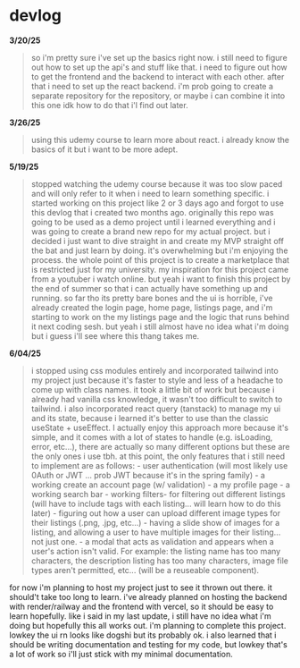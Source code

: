 # devlog
**3/20/25**

>so i'm pretty sure i've set up the basics right now. i still need to figure out how to set up the api's and stuff like that. i need to figure out how to get the frontend and the backend to interact with each other. after that i need to set up the react backend. i'm prob going to create a separate repository for the repository, or maybe i can combine it into this one idk how to do that i'l find out later.

**3/26/25**
>using this udemy course to learn more about react. i already know the basics of it but i want to be more adept.

**5/19/25**
>stopped watching the udemy course because it was too slow paced and will only refer to it when i need to learn something specific. i started working on this project like 2 or 3 days ago and forgot to use this devlog that i created two months ago. originally this repo was going to be used as a demo project until i learned everything and i was going to create a brand new repo for my actual project. but i decided i just want to dive straight in and create my MVP straight off the bat and just learn by doing. it's overwhelming but i'm enjoying the process. the whole point of this project is to create a marketplace that is restricted just for my university. my inspiration for this project came from a youtuber i watch online. but yeah i want to finish this project by the end of summer so that i can actually have something up and running. so far tho its pretty bare bones and the ui is horrible, i've already created the login page, home page, listings page, and i'm starting to work on the my listings page and the logic that runs behind it next coding sesh. but yeah i still almost have no idea what i'm doing but i guess i'll see where this thang takes me. 

**6/04/25**
>i stopped using css modules entirely and incorporated tailwind into my project just because it's faster to style and less of a headache to come up with class names. it took a little bit of work but because i already had vanilla css knowledge, it wasn't too difficult to switch to tailwind. i also incorporated react query (tanstack) to manage my ui and its state, because i learned it's better to use than the classic useState + useEffect. I actually enjoy this approach more because it's simple, and it comes with a lot of states to handle (e.g. isLoading, error, etc...), there are actually so many different options but these are the only ones i use tbh. at this point, the only features that i still need to implement are as follows:
    - user authentication (will most likely use 0Auth or JWT ... prob JWT because it's in the spring family)
    - a working create an account page (w/ validation)
    - a my profile page
    - a working search bar
    - working filters- for filtering out different listings (will have to include tags with each listing... will learn how to do this later)
    - figuring out how a user can upload different image types for their listings (.png, .jpg, etc...)
         - having a slide show of images for a listing, and allowing a user to have multiple images for their listing... not just one.
    - a modal that acts as validation and appears when a user's action isn't valid. For example: the listing name has too many characters, the description listing has too many characters, image file types aren't permitted, etc... (will be a reuseable component).

for now i'm planning to host my project just to see it thrown out there. it should't take too long to learn. i've already planned on hosting the backend with render/railway and the frontend with vercel, so it should be easy to learn hopefully. like i said in my last update, i still have no idea what i'm doing but hopefully this all works out. i'm planning to complete this project. lowkey the ui rn looks like dogshi but its probably ok. i also learned that i should be writing documentation and testing for my code, but lowkey that's a lot of work so i'll just stick with my minimal documentation.